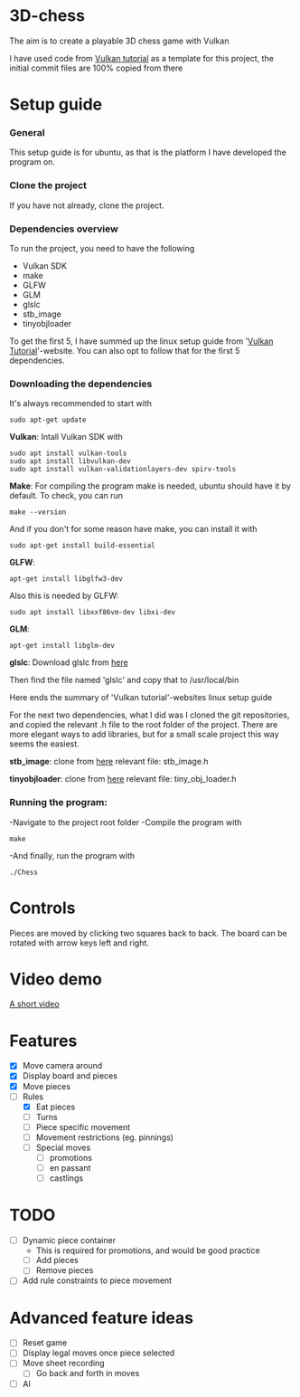 # 3D-chess
The aim is to create a playable 3D chess game with Vulkan

I have used code from [Vulkan tutorial](https://vulkan-tutorial.com/Introduction) as a template for this project, the initial commit files are 100% copied from there

# Setup guide

### General

This setup guide is for ubuntu, as that is the platform I have developed the program on. 

### Clone the project

If you have not already, clone the project.

### Dependencies overview

To run the project, you need to have the following
- Vulkan SDK
- make
- GLFW
- GLM
- glslc
- stb_image
- tinyobjloader

To get the first 5, I have summed up the linux setup guide from '[Vulkan Tutorial](https://vulkan-tutorial.com/Development_environment#page_Linux)'-website. You can also opt to follow that for the first 5 dependencies. 

### Downloading the dependencies

It's always recommended to start with 
```
sudo apt-get update
```

**Vulkan**: Intall Vulkan SDK with
```
sudo apt install vulkan-tools
sudo apt install libvulkan-dev
sudo apt install vulkan-validationlayers-dev spirv-tools
```

**Make**: For compiling the program make is needed, ubuntu should have it by default. To check, you can run
```
make --version
```
And if you don't for some reason have make, you can install it with
```
sudo apt-get install build-essential
```

**GLFW**:
```
apt-get install libglfw3-dev
```

Also this is needed by GLFW:
```
sudo apt install libxxf86vm-dev libxi-dev
```

**GLM**:
```
apt-get install libglm-dev
```

**glslc**:
Download glslc from [here](https://github.com/google/shaderc/blob/main/downloads.md)

Then find the file named 'glslc' and copy that to /usr/local/bin

Here ends the summary of 'Vulkan tutorial'-websites linux setup guide

For the next two dependencies, what I did was I cloned the git repositories, and copied the relevant .h file to the root folder of the project. There are more elegant ways to add libraries, but for a small scale project this way seems the easiest.

**stb_image**: clone from [here](https://github.com/nothings/stb)
relevant file: stb_image.h

**tinyobjloader**: clone from [here](https://github.com/tinyobjloader/tinyobjloader)
relevant file: tiny_obj_loader.h

### Running the program: 

-Navigate to the project root folder
-Compile the program with
``` 
make
```
-And finally, run the program with
```
./Chess
```

# Controls

Pieces are moved by clicking two squares back to back. 
The board can be rotated with arrow keys left and right.

# Video demo

[A short video](https://drive.google.com/drive/folders/1pR9qI2WiR7No_k3mUgup00z_79j6vXCs?usp=sharing)

# Features

- [x] Move camera around
- [x] Display board and pieces
- [x] Move pieces
- [ ] Rules
  - [x] Eat pieces
  - [ ] Turns
  - [ ] Piece specific movement
  - [ ] Movement restrictions (eg. pinnings)
  - [ ] Special moves
    - [ ] promotions
    - [ ] en passant
    - [ ] castlings

# TODO
- [ ] Dynamic piece container
  - This is required for promotions, and would be good practice
  - [ ] Add pieces
  - [ ] Remove pieces
- [ ] Add rule constraints to piece movement

# Advanced feature ideas
- [ ] Reset game
- [ ] Display legal moves once piece selected
- [ ] Move sheet recording
  - [ ] Go back and forth in moves
- [ ] AI
